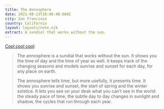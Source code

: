 ```yaml
---
title: The Annosphere
date: 2021-08-13T18:48:48.604Z
city: San Francisco
country: California
layout: layouts/note.njk
extract: A sundial that works without the sun.
---
```


[Cool cool cool](http://www.annosphere.com/):

> The annosphere is a sundial that works without the sun. It shows you the time of day and the time of year as well. It keeps track of the changing seasons and models sunrise and sunset for each day, for any place on earth.
>
> The annosphere tells time, but more usefully, it presents time. It shows you sunrise and sunset, the start of spring and the winter solstice. It lets you see on your desk what you can’t see in the world: the steady pace of time, the subtle day to day changes in sunlight and shadow, the cycles that run through each year.

